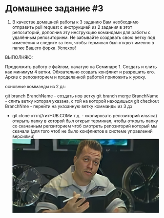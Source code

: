 # Домашнее задание #3

1. В качестве домашней работы к 3 заданию Вам необходимо отправить pull request с инструкцией из 2 задания в этот репозиторий, дополнив эту инструкцию командами для работы с удалённым репозиторием. Не забывайте создавать свою ветку под изменения и следите за тем, чтобы терминал был открыт именно в папке Вашего форка. Успехов!

ВЫПОЛНЯЮ:

 Продолжить работу с файлом, начатую на Семинаре 1. Создать и слить как минимум 4 ветки. Обязательно создать конфликт и разрешить его. Архив с репозиторием и проделанной работой приложить к уроку.

основные комманды из 2 дз: 

git branch BranchName - создать нов ветку
git branch merge BranchName - слить ветку которая указана, с той на которой находишься
git checkout BranchNme - перейти на указанную ветку
комманды из 3 дз
- git clone хттп//гитHUB.COMи т.д. - скопировать репозиторий ильяса)
открыть папку в которой был открыт терминал, чтобы открыть папку со скачанным репзиторием чтоб смотреть репозиторий который мы скачали (для того чтоб не было конфликтов в системе управлений версиями)
![](15994585.jpg)